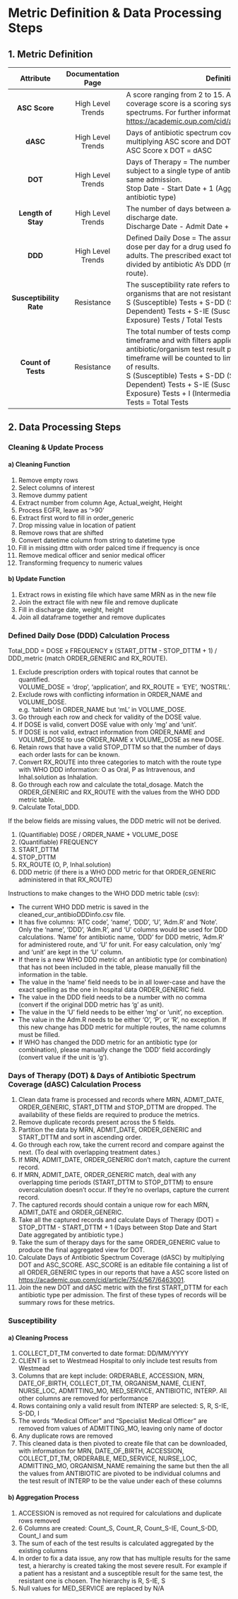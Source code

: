 # Metric Definition & Data Processing Steps

## 1. Metric Definition

| Attribute | Documentation Page| Definition | 
| :--------: | :--------: | -------- |
| **ASC Score** | High Level Trends| A score ranging from 2 to 15. Antibiotic spectrum coverage score is a scoring system for antibiotic spectrums. For further information please see https://academic.oup.com/cid/article/75/4/567/6463001 |
| **dASC** | High Level Trends|Days of antibiotic spectrum coverage is calculated by multiplying ASC score and DOT. <br>ASC Score x DOT = dASC |
| **DOT** | High Level Trends| Days of Therapy = The number of days a patient was subject to a single type of antibiotic treatment within the same admission. <br> Stop Date - Start Date + 1 (Aggregated by the same antibiotic type) | Days of Therapy = The number of days a patient was subject to a single type of antibiotic treatment within the same admission. <br> Stop Date - Start Date + 1 (Aggregated by the same antibiotic type) |
| **Length of Stay** | High Level Trends| The number of days between admission date and discharge date. <br> Discharge Date - Admit Date + 1 |
| **DDD** | High Level Trends| Defined Daily Dose = The assumed average maintenance dose per day for a drug used for its main indication in adults. The prescribed exact total dose of antibiotic A divided by antibiotic A’s DDD (match administration route). |
| **Susceptibility Rate** | Resistance | The susceptibility rate refers to the proportion of organisms that are not resistant to a given antimicrobial. <br>S (Susceptible) Tests + S-DD (Susceptible Dose Dependent) Tests + S-IE (Susceptible Increased Exposure) Tests / Total Tests |
| **Count of Tests** | Resistance | The total number of tests completed during a specified timeframe and with filters applied. Only the first antibiotic/organism test result per patient in the given timeframe will be counted to limit duplication and inflation of results. <br>S (Susceptible) Tests + S-DD (Susceptible Dose Dependent) Tests + S-IE (Susceptible Increased Exposure) Tests + I (Intermediate) Tests + R (Resistant) Tests = Total Tests |

## 2. Data Processing Steps

### Cleaning & Update Process
#### a) Cleaning Function
1. Remove empty rows
2. Select columns of interest
3. Remove dummy patient
4. Extract number from column Age, Actual_weight, Height
5. Process EGFR, leave as ‘>90’
6. Extract first word to fill in order_generic
7. Drop missing value in location of patient
8. Remove rows that are shifted
9. Convert datetime column from string to datetime type
10. Fill in missing dttm with order palced time if frequency is once
11. Remove medical officer and senior medical officer
12. Transforming frequency to numeric values

#### b) Update Function
1. Extract rows in existing file which have same MRN as in the new file
2. Join the extract file with new file and remove duplicate
3. Fill in discharge date, weight, height
4. Join all dataframe together and remove duplicates

### Defined Daily Dose (DDD) Calculation Process
Total_DDD = DOSE x FREQUENCY x (START_DTTM - STOP_DTTM + 1) / DDD_metric (match ORDER_GENERIC and RX_ROUTE).

1. Exclude prescription orders with topical routes that cannot be quantified. <br>VOLUME_DOSE = ‘drop’, ‘application’, and RX_ROUTE = ‘EYE’, ‘NOSTRIL’. 
2. Exclude rows with conflicting information in ORDER_NAME and VOLUME_DOSE. <br>e.g. ‘tablets’ in ORDER_NAME but ‘mL’ in VOLUME_DOSE. 
3. Go through each row and check for validity of the DOSE value.
4. If DOSE is valid, convert DOSE value with only ‘mg’ and ‘unit’.
5. If DOSE is not valid, extract information from ORDER_NAME and VOLUME_DOSE to use ORDER_NAME x VOLUME_DOSE as new DOSE. 
6. Retain rows that have a valid STOP_DTTM so that the number of days each order lasts for can be known. 
7. Convert RX_ROUTE into three categories to match with the route type with WHO DDD information: O as Oral, P as Intravenous, and Inhal.solution as Inhalation. 
8. Go through each row and calculate the total_dosage. Match the ORDER_GENERIC and RX_ROUTE with the values from the WHO DDD metric table.
9. Calculate Total_DDD.

If the below fields are missing values, the DDD metric will not be derived.
1. (Quantifiable) DOSE / ORDER_NAME + VOLUME_DOSE
2. (Quantifiable) FREQUENCY
3. START_DTTM
4. STOP_DTTM
5. RX_ROUTE (O, P, Inhal.solution)
6. DDD metric (if there is a WHO DDD metric for that ORDER_GENERIC administered in that RX_ROUTE)
   
Instructions to make changes to the WHO DDD metric table (csv):
- The current WHO DDD metric is saved in the cleaned_cur_antibioDDDinfo.csv file.
- It has five columns: ‘ATC code’, ‘name’, ‘DDD’, ‘U’, ‘Adm.R’ and ‘Note’. Only the ‘name’, ‘DDD’, ‘Adm.R’, and ‘U’ columns would be used for DDD calculations. ‘Name’ for antibiotic name, ‘DDD’ for DDD metric, ‘Adm.R’ for administered route, and ‘U’ for unit. For easy calculation, only ‘mg’ and ‘unit’ are kept in the ‘U’ column.
- If there is a new WHO DDD metric of an antibiotic type (or combination) that has not been included in the table, please manually fill the information in the table.
- The value in the ‘name’ field needs to be in all lower-case and have the exact spelling as the one in hospital data ORDER_GENERIC field.
- The value in the DDD field needs to be a number with no comma (convert if the original DDD metric has ‘g’ as unit).
- The value in the ‘U’ field needs to be either ‘mg’ or ‘unit’, no exception.
- The value in the Adm.R needs to be either ‘O’, ‘P’, or ‘R’, no exception. If this new change has DDD metric for multiple routes, the name columns must be filled. 
- If WHO has changed the DDD metric for an antibiotic type (or combination), please manually change the ‘DDD’ field accordingly (convert value if the unit is ‘g’).

### Days of Therapy (DOT) & Days of Antibiotic Spectrum Coverage (dASC) Calculation Process
1. Clean data frame is processed and records where MRN, ADMIT_DATE, ORDER_GENERIC, START_DTTM and STOP_DTTM are dropped. The availability of these fields are required to produce the metrics.
2. Remove duplicate records present across the 5 fields.
3. Partition the data by MRN, ADMIT_DATE, ORDER_GENERIC and START_DTTM and sort in ascending order.
4. Go through each row, take the current record and compare against the next. (To deal with overlapping treatment dates.)
5. If MRN, ADMIT_DATE, ORDER_GENERIC don’t match, capture the current record.
6. If MRN, ADMIT_DATE, ORDER_GENERIC match, deal with any overlapping time periods (START_DTTM to STOP_DTTM) to ensure overcalculation doesn’t occur. If they’re no overlaps, capture the current record.
7. The captured records should contain a unique row for each MRN, ADMIT_DATE and ORDER_GENERIC. 
8. Take all the captured records and calculate Days of Therapy (DOT) = STOP_DTTM - START_DTTM + 1 (Days between Stop Date and Start Date aggregated by antibiotic type.)
9. Take the sum of therapy days for the same ORDER_GENERIC value to produce the final aggregated view for DOT.
10. Calculate Days of Antibiotic Spectrum Coverage (dASC) by multiplying DOT and ASC_SCORE. ASC_SCORE is an editable file containing a list of all ORDER_GENERIC types in our reports that have a ASC score listed on https://academic.oup.com/cid/article/75/4/567/6463001.
11. Join the new DOT and dASC metric with the first START_DTTM for each antibiotic type per admission. The first of these types of records will be summary rows for these metrics.

### Susceptibility 
#### a) Cleaning Process
1. COLLECT_DT_TM converted to date format: DD/MM/YYYY
2. CLIENT is set to Westmead Hospital to only include test results from Westmead
3. Columns that are kept include: ORDERABLE, ACCESSION, MRN, DATE_OF_BIRTH, COLLECT_DT_TM, ORGANISM_NAME, CLIENT, NURSE_LOC, ADMITTING_MO, MED_SERVICE, ANTIBIOTIC, INTERP. All other columns are removed for performance
4. Rows containing only a valid result from INTERP are selected: S, R, S-IE, S-DD, I
5. The words “Medical Officer” and “Specialist Medical Officer” are removed from values of ADMITTING_MO, leaving only name of doctor
6. Any duplicate rows are removed
7. This cleaned data is then pivoted to create file that can be downloaded, with information for MRN, DATE_OF_BIRTH, ACCESSION, COLLECT_DT_TM, ORDERABLE, MED_SERVICE, NURSE_LOC, ADMITTING_MO, ORGANISM_NAME remaining the same but then the all the values from ANTIBIOTIC are pivoted to be individual columns and the test result of INTERP to be the value under each of these columns

#### b) Aggregation Process
1. ACCESSION is removed as not required for calculations and duplicate rows removed
2. 6 Columns are created: Count_S, Count_R, Count_S-IE, Count_S-DD, Count_I and sum
3. The sum of each of the test results is calculated aggregated by the existing columns
4. In order to fix a data issue, any row that has multiple results for the same test, a hierarchy is created taking the most severe result. For example if a patient has a resistant and a susceptible result for the same test, the resistant one is chosen. The hierarchy is R, S-IE, S
5. Null values for MED_SERVICE are replaced by N/A
